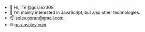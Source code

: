 - 👋 Hi, I’m @goran2308
- 👀 I’m mainly interested in JavaScript, but also other technologies.
- 📫 [solev.goran@gmail.com](mailto:solev.goran@gmail.com)
- 🌐 [goransolev.com](https://goransolev.com/)
 
<!---
goran2308/goran2308 is a ✨ special ✨ repository because its `README.md` (this file) appears on your GitHub profile.
You can click the Preview link to take a look at your changes.
--->
